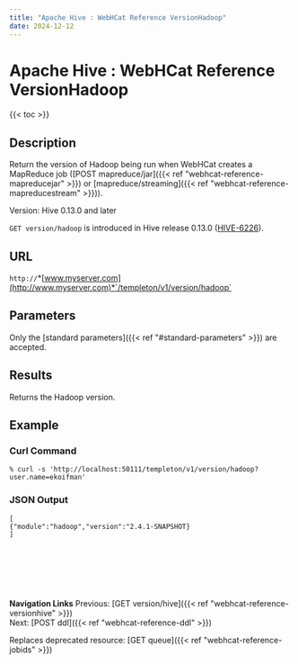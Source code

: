 ```yaml
---
title: "Apache Hive : WebHCat Reference VersionHadoop"
date: 2024-12-12
---
```


# Apache Hive : WebHCat Reference VersionHadoop

{{< toc >}}

## Description

Return the version of Hadoop being run when WebHCat creates a MapReduce job ([POST mapreduce/jar]({{< ref "webhcat-reference-mapreducejar" >}}) or [mapreduce/streaming]({{< ref "webhcat-reference-mapreducestream" >}})).

Version: Hive 0.13.0 and later

`GET version/hadoop` is introduced in Hive release 0.13.0 ([HIVE-6226](https://issues.apache.org/jira/browse/HIVE-6226)).

## URL

`http://`*[www.myserver.com](http://www.myserver.com)*`/templeton/v1/version/hadoop`

## Parameters

Only the [standard parameters]({{< ref "#standard-parameters" >}}) are accepted.

## Results

Returns the Hadoop version.

## Example

### Curl Command

```
% curl -s 'http://localhost:50111/templeton/v1/version/hadoop?user.name=ekoifman'

```

### JSON Output

```
[
{"module":"hadoop","version":"2.4.1-SNAPSHOT}
]

```

 

 

 

**Navigation Links**
Previous: [GET version/hive]({{< ref "webhcat-reference-versionhive" >}})  
Next: [POST ddl]({{< ref "webhcat-reference-ddl" >}})



Replaces deprecated resource: [GET queue]({{< ref "webhcat-reference-jobids" >}})

 

 

